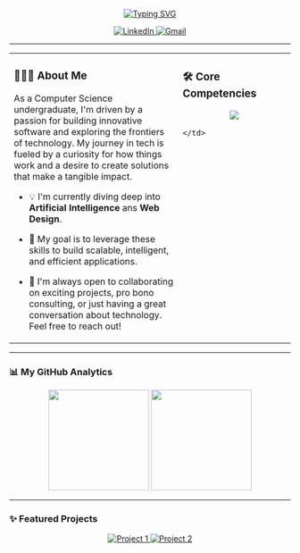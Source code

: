 <div align="center">

  <a href="https://git.io/typing-svg"><img src="https://readme-typing-svg.demolab.com?font=Fira+Code&weight=700&size=40&pause=1000&color=3399FF&center=true&vCenter=true&width=1000&lines=Hey%2C+I'm+Siddhant+Singh+Bisht+%F0%9F%91%8B;A+Developer+%7C+AI+Enthusiast+%7C+Explorer" alt="Typing SVG" /></a>

</div>

<p align="center">
  <a href="https://www.linkedin.com/in/siddhantsinghbisht">
    <img src="https://img.shields.io/badge/LinkedIn-0077B5?style=for-the-badge&logo=linkedin&logoColor=white" alt="LinkedIn"/>
  </a>
  <a href="mailto:siddhant.s.bisht@gmail.com">
    <img src="https://img.shields.io/badge/Gmail-D14836?style=for-the-badge&logo=gmail&logoColor=white" alt="Gmail"/>
  </a>
</p>

---

<table>
  <tr>
    <td valign="top" width="60%">

### 👨🏻‍💻 About Me

As a Computer Science undergraduate, I'm driven by a passion for building innovative software and exploring the frontiers of technology. My journey in tech is fueled by a curiosity for how things work and a desire to create solutions that make a tangible impact.

- 💡 I'm currently diving deep into **Artificial Intelligence** ans **Web Design**.
- 🌱 My goal is to leverage these skills to build scalable, intelligent, and efficient applications.
- 💬 I'm always open to collaborating on exciting projects, pro bono consulting, or just having a great conversation about technology. Feel free to reach out!

    </td>
    <td valign="top" width="40%">

### 🛠️ Core Competencies

<p align="center">
  <a href="https://skillicons.dev">
    <img src="https://skillicons.dev/icons?i=python,java,c,cpp,react,nodejs,flask,git,github,vscode,aws&perline=5" />
  </a>
</p>

    </td>
  </tr>
</table>

---

### 📊 My GitHub Analytics

<p align="center">
  <img height="180em" src="https://github-readme-stats.vercel.app/api?username=sidsbgithub&show_icons=true&theme=transparent&bg_color=0d1117&include_all_commits=true&count_private=true"/>
  <img height="180em" src="https://github-readme-stats.vercel.app/api/top-langs/?username=sidsbgithub&layout=compact&langs_count=8&theme=transparent&bg_color=0d1117&hide=jupyter%20notebook,html,css"/>
</p>

---

### ✨ Featured Projects

<p align="center">
  <a href="https://github.com/sidsbgithub/REPO-NAME">
    <img src="https://github-readme-stats.vercel.app/api/pin/?username=sidsbgithub&repo=EnergyForecasting&theme=transparent&bg_color=0d1117" alt="Project 1"/>
  </a>
  <a href="https://github.com/sidsbgithub/ANOTHER-REPO">
    <img src="https://github-readme-stats.vercel.app/api/pin/?username=sidsbgithub&repo=MurphysLawAI&theme=transparent&bg_color=0d1117" alt="Project 2"/>
  </a>
</p>

